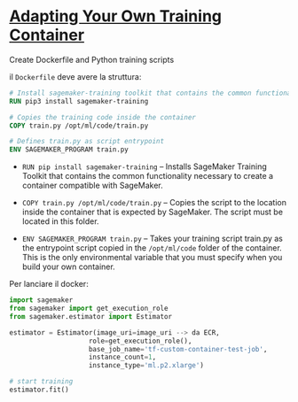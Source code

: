 # [Adapting Your Own Training Container]()

Create Dockerfile and Python training scripts

il `Dockerfile` deve avere la struttura:

```Dockerfile
# Install sagemaker-training toolkit that contains the common functionality necessary to create a container compatible with SageMaker and the Python SDK.
RUN pip3 install sagemaker-training

# Copies the training code inside the container
COPY train.py /opt/ml/code/train.py

# Defines train.py as script entrypoint
ENV SAGEMAKER_PROGRAM train.py
```

- `RUN pip install sagemaker-training` – Installs SageMaker Training Toolkit that contains the common functionality necessary to create a container compatible with SageMaker.

- `COPY train.py /opt/ml/code/train.py` – Copies the script to the location inside the container that is expected by SageMaker. The script must be located in this folder.

- `ENV SAGEMAKER_PROGRAM train.py` – Takes your training script train.py as the entrypoint script copied in the `/opt/ml/code` folder of the container. This is the only environmental variable that you must specify when you build your own container.

Per lanciare il docker:

```python
import sagemaker
from sagemaker import get_execution_role
from sagemaker.estimator import Estimator

estimator = Estimator(image_uri=image_uri --> da ECR,
                    role=get_execution_role(),
                    base_job_name='tf-custom-container-test-job',
                    instance_count=1,
                    instance_type='ml.p2.xlarge')

# start training
estimator.fit()
```
